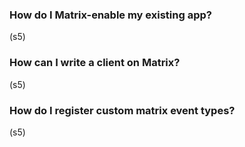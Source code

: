 ### How do I Matrix-enable my existing app?
(s5)

### How can I write a client on Matrix?
(s5)

### How do I register custom matrix event types?
(s5)
